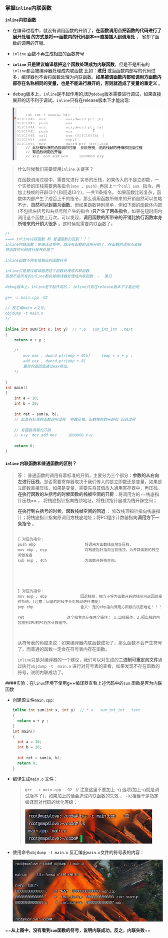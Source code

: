 ### 掌握`inline`内联函数

**`inline`内联函数**

+ 在编译过程中，就没有调用函数的开销了，**在函数调用点把函数的代码进行了展开处理 的方式是将==函数内的代码副本==直接插入到调用处**  ， 省却了函数的调用的开销。
+ `inline` 函数不再生成相应的函数符号
+ **`inline` 只是建议编译器把这个函数处理成为内联函数**，但是不是所有的`inline`都会被编译器处理成内联函数 比如：**递归**  或当函数内部写的代码过多，编译器也不会将函数处理为内联函数。**如果被调函数内部和调用方函数内部存在名称相同的变量，也是不能进行展开的，否则就造成了变量的重定义** 。 

+ debug版本上，`inline`是不起作用的,因为`debug`版本需要进行调试，如果直接展开的话不利于调试。`inline`只有在release版本下才能出现:

  ![image-20230819104620969](assets/image-20230819104620969.png)

> 什么时候我们需要使用`inline` 关键字？
>
> 在函数调用过程中，需要先进行   实参的压栈，如果传入的不是立即数，一个实参的压栈需要两条指令`[mov , push]` ,再加上一个`call sum ` 指令，再加上栈帧的开辟(3个)和回退(3个)，一共11条指令。 如果函数比较复杂，函数体内部产生了成百上千的指令，那么调用函数所带来的开销自然可以忽略不计，**自然可以封装为函数**。但如果函数特别简单，例如下面的函数体内部(不包括左括号和右括号所产生的指令 )**只产生了两条指令**，如果在短时间内调用这个函数上万次，可以发现，**调用函数的所带来的开销比执行函数本身所带来的开销大很多** 。这时候就需要内联函数了。



```C++
/*
===> inline内联函数 和 普通函数的区别？？？
inline内联函数：在编译过程中，就没有函数的调用开销了，在函数的调用点直接
把函数的代码进行展开处理了

inline函数不再生成相应的函数符号

inline只是建议编译器把这个函数处理成内联函数
但是不是所有的inline都会被编译器处理成内联函数  -  递归

debug版本上，inline是不起作用的； inline只有在release版本下才能出现 

g++ -c main.cpp -O2   

// 反汇编main.o文件。
objdump -t main.o
*/

inline int sum(int x, int y)  // *.o   sum_int_int  .text
{
	return x + y ; 
  
    /*
    	mov eax , dword ptr[ebp + 0Ch]     temp = x + y ; 
		add eax , dword ptr[ebp + 8]   
		最终的返回值通过eax带出。
    */
    
}
int main()
{
	int a = 10;
	int b = 20;

	int ret = sum(a, b); 
	// 此处有标准的函数调用过程  参数压栈，函数栈帧的开辟和 回退过程
	
    // 有函数调用的开销   
	// x+y  mov add mov     1000000 x+y

	return 0;
}

```



#### `inline` 内联函数和普通函数的区别？

> 答： 普通函数的调用有着标准的开销，主要分为三个部分：**参数的从右向左进行压栈**，是否需要寄存器取决于我们传入的是立即数还是变量，如果是立即数直接压栈，如果是变量，需要先将其值放入通用寄存器中，再压栈。**在执行函数的左括号的时候函数的栈帧空间的开辟**：将调用方的==栈底指针压栈== ， 将栈底指针指向栈顶地址，将栈顶指针自减为栈开辟空间；                     
>
>  **在执行到右括号的时候，函数栈帧空间的回退** ： 修改栈顶指针指向栈底指针；将栈底指针指向原调用方栈底地址；将PC程序计数器指向**调用方下一条指令** 。 
>
> 
>
> ```
> 
> { 对应的指令：
> push ebp                      将调用方函数栈底地址压栈，
> mov ebp , esp                 将栈底指针指向当前栈顶，为开辟函数的栈空间做准备
> sub esp , 4Ch                 为函数开辟栈空间。
> 
> 
> 
> 
> 
> } 对应的指令：
> mov esp , ebp               回退栈帧，相当于将为函数开辟的栈空间返回给操作系统。[注意：回退的时候不会对栈帧进行清理]
> pop ebp                     含义: 是的ebp指向调用方函数的栈底地址！！！
> 
> ret                   这个指令也存在两个操作： 1.出栈操作，2.把出栈的内容放到CPU的PC程序计数器中。
> 
> 
> 
> ```
>
> 从符号表的角度来说：如果编译器内联函数成功了，那么函数不会产生符号了，而普通的函数一定会在符号表内存在函数。
>
> `inline`只是对编译器的一个建议，我们可以对生成的**二进制可重定向文件**通过执行`objdump -t  main.o` 进行对符号表的查看，如果发现不存在函数的符号，说明内联成功了。



####实验：在`linux`环境下使用g++编译器查看上述代码中的`sum` 函数是否为内联函数

+ 创建源文件`main.cpp`:

  ```C++
  inline int sum(int x, int y)  // *.o   sum_int_int  .text
  {
  	return x + y ; 
  }
  int main()
  {
  	int a = 10;
  	int b = 20;
  
  	int ret = sum(a, b); 
  	return 0;
  }
  
  ```

  

+ 编译生成`main.o` 文件：

  >`g++  -c main.cpp  -O2 `          // 注意这里不要加上 -g 选项(加上-g就是调试版本了)，如果加上的话会造成内联函数的失效 ， `-O2`相当于是指定编译器对代码的优化等级；
  >
  >![image-20230819113716646](assets/image-20230819113716646.png)
  >
  >

+ 使用命令`objdump -t main.o` 反汇编出`main.o`文件的符号表的内容：

  ![image-20230819113856755](assets/image-20230819113856755.png) 



==**从上图中，没有看到`sum`函数的符号，说明内联成功，反之，内联失败**==

